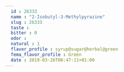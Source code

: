 ```yaml
---
  id : 26333
  name : "2-Isobutyl-3-Methylpyrazine"
  slug : 26333
  taste : 
  bitter : 0
  odor : 
  natural : 1
  flavor_profile : syrup@sugar@herbal@green
  fema_flavor_profile : Green
  date : 2019-03-26T08:47:11+01:00
---
```



